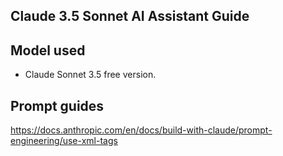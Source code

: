 ## Claude 3.5 Sonnet AI Assistant Guide

## Model used 
- Claude Sonnet 3.5 free version.

## Prompt guides
https://docs.anthropic.com/en/docs/build-with-claude/prompt-engineering/use-xml-tags